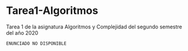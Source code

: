 # Tarea1-Algoritmos

Tarea 1 de la asignatura Algoritmos y Complejidad del segundo semestre del año 2020

````diff
ENUNCIADO NO DISPONIBLE
````
